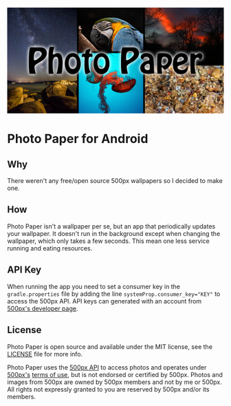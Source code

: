 ![](images/banner.png)

# Photo Paper for Android

## Why

There weren't any free/open source 500px wallpapers so I decided to make one.

## How

Photo Paper isn't a wallpaper per se, but an app that periodically updates your wallpaper.
It doesn't run in the background except when changing the wallpaper, which only takes a few seconds.
This mean one less service running and eating resources.

## API Key

When running the app you need to set a consumer key in the `gradle.properties` file by adding the line
`systemProp.consumer_key="KEY"` to access the 500px API. API keys can generated with an account from
[500px's developer page](http://developers.500px.com/).

## License

Photo Paper is open source and available under the MIT license, see the [LICENSE](LICENSE) file for more info.

Photo Paper uses the [500px API](http://developers.500px.com/) to access photos and operates under [500px's](http://500px.com/)
[terms of use](https://github.com/500px/api-documentation/blob/master/basics/terms_of_use.md),
but is not endorsed or certified by 500px. Photos and images from 500px are owned by 500px
members and not by me or 500px. All rights not expressly granted to you are reserved by 500px and/or its members.
